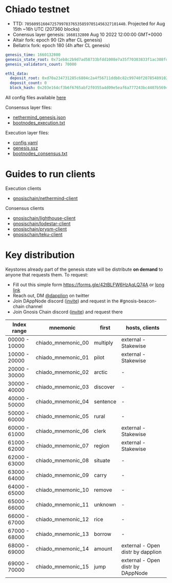 # Chiado testnet

- TTD: `70560951604725799783765358597051456327101440`. Projected for Aug 15th ~16h UTC (207360 blocks)
- Conensus layer genesis: `1660132800` Aug 10 2022 12:00:00 GMT+0000
- Altair fork: epoch 90 (2h after CL genesis)
- Bellatrix fork: epoch 180 (4h after CL genesis)

```yaml
genesis_time: 1660132800
genesis_state_root: 0x71eb8c2b9d7ad58733bfdd1008e7a35f70303833f1ac308fd53d1b4799f15db7
genesis_validators_count: 70000

eth1_data:
  deposit_root: 0xd70a234731285c6804c2a4f56711ddb8c82c99740f207854891028af34e27e5e
  deposit_count: 0
  block_hash: 0x203e164cf3b6f6765abf2f0355a4d09e5eaf6a777243bc4407b569431cd95cb3
```

All config files available [here](custom_config_data)

Consensus layer files:

- [nethermind_genesis.json](custom_config_data/nethermind_genesis.json)
- [bootnodes_execution.txt](custom_config_data/bootnodes_execution.txt)

Execution layer files:

- [config.yaml](custom_config_data/config.yaml)
- [genesis.ssz](custom_config_data/genesis.ssz)
- [bootnodes_consensus.txt](custom_config_data/bootnodes_consensus.txt)

# Guides to run clients

Execution clients

- [gnosischain/nethermind-client](https://github.com/gnosischain/nethermind-client)

Consensus clients

- [gnosischain/lighthouse-client](https://github.com/gnosischain/lighthouse-client)
- [gnosischain/lodestar-client](https://github.com/gnosischain/lodestar-client)
- [gnosischain/prysm-client](https://github.com/gnosischain/prysm-client)
- [gnosischain/teku-client](https://github.com/gnosischain/teku-client)

# Key distribution

Keystores already part of the genesis state will be distribute **on demand** to anyone that requests them. To request:

- Fill out this simple form https://forms.gle/42tBLFW6HzAqLQ74A or [long link](https://docs.google.com/forms/d/e/1FAIpQLSeWfYgWagVBIOeEwn36VO3xm1LYIaL_29oYzf-_071LO6nJXg/viewform?usp=sf_link)
- Reach out, DM [@dapplion](https://twitter.com/dapplion) on twitter
- Join DAppNode discord ([invite](https://discord.gg/c28an8dA5k)) and request in the #gnosis-beacon-chain channel
- Join Gnosis Chain discord ([invite](https://discord.com/invite/3CtNAqVMRV)) and request there

| Index range   | mnemonic           | first    | hosts, clients                    |
| ------------- | ------------------ | -------- | --------------------------------- |
| 00000 - 10000 | chiado_mnemonic_00 | multiply | external - Stakewise              |
| 10000 - 20000 | chiado_mnemonic_01 | pilot    | external - Stakewise              |
| 20000 - 30000 | chiado_mnemonic_02 | arctic   | -                                 |
| 30000 - 40000 | chiado_mnemonic_03 | discover | -                                 |
| 40000 - 50000 | chiado_mnemonic_04 | sentence | -                                 |
| 50000 - 60000 | chiado_mnemonic_05 | rural    | -                                 |
| 60000 - 61000 | chiado_mnemonic_06 | clerk    | external - Stakewise              |
| 61000 - 62000 | chiado_mnemonic_07 | region   | external - Stakewise              |
| 62000 - 63000 | chiado_mnemonic_08 | situate  | -                                 |
| 63000 - 64000 | chiado_mnemonic_09 | carry    | -                                 |
| 64000 - 65000 | chiado_mnemonic_10 | remove   | -                                 |
| 65000 - 66000 | chiado_mnemonic_11 | unknown  | -                                 |
| 66000 - 67000 | chiado_mnemonic_12 | rice     | -                                 |
| 67000 - 68000 | chiado_mnemonic_13 | borrow   | -                                 |
| 68000 - 69000 | chiado_mnemonic_14 | amount   | external - Open distr by dapplion |
| 69000 - 70000 | chiado_mnemonic_15 | jump     | external - Open distr by DAppNode |
